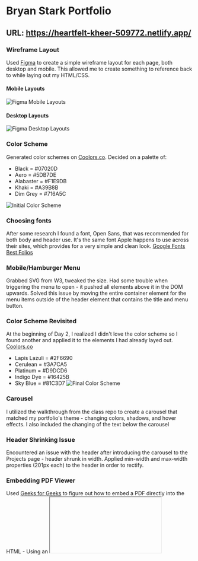 # Bryan Stark Portfolio

## URL: https://heartfelt-kheer-509772.netlify.app/

### Wireframe Layout
Used [Figma](Figma.com) to create a simple wireframe layout for each page, both desktop and mobile. This allowed me to create something to reference back to while laying out my HTML/CSS.

#### Mobile Layouts
![Figma Mobile Layouts](https://imgur.com/a/MJ6R3A3)

#### Desktop Layouts
![Figma Desktop Layouts](https://imgur.com/a/uhVXxH6)

### Color Scheme
Generated color schemes on [Coolors.co](https://coolors.co/07020d-5db7de-f1e9db-a39b8b-716a5c). Decided on a palette of:
- Black = #07020D
- Aero = #5DB7DE
- Alabaster = #F1E9DB
- Khaki = #A39B8B
- Dim Grey = #716A5C

![Initial Color Scheme](https://imgur.com/a/wJ1oCf8)

### Choosing fonts
After some research I found a font, Open Sans, that was recommended for both body and header use. It's the same font Apple happens to use across their sites, which provides for a very simple and clean look.
[Google Fonts](https://fonts.google.com/specimen/Open+Sans#styles)
[Best Folios](https://bestfolios.medium.com/10-great-fonts-for-portfolio-design-2debfe2f1bb9)

### Mobile/Hamburger Menu
Grabbed SVG from W3, tweaked the size. Had some trouble when triggering the menu to open - it pushed all elements above it in the DOM upwards. Solved this issue by moving the entire container element for the menu items outside of the header element that contains the title and menu button.


### Color Scheme Revisited
At the beginning of Day 2, I realized I didn't love the color scheme so I found another and applied it to the elements I had already layed out.
[Coolors.co](https://coolors.co/2f6690-3a7ca5-d9dcd6-16425b-81c3d7)
- Lapis Lazuli = #2F6690
- Cerulean = #3A7CA5
- Platinum = #D9DCD6
- Indigo Dye = #16425B
- Sky Blue = #81C3D7
![Final Color Scheme](https://imgur.com/a/QfLzNRB)

### Carousel
I utilized the walkthrough from the class repo to create a carousel that matched my portfolio's theme - changing colors, shadows, and hover effects. I also included the changing of the text below the carousel 

### Header Shrinking Issue
Encountered an issue with the header after introducing the carousel to the Projects page - header shrunk in width. Applied min-width and max-width properties (201px each) to the header in order to rectify.

### Embedding PDF Viewer
Used [Geeks for Geeks](https://www.geeksforgeeks.org/how-to-embed-pdf-file-using-html/) to figure out how to embed a PDF directly into the HTML - Using an <iframe> element.
#### Issue
- Encountered an issue when refreshing page with <iframe> element after resizing the screen to mobile,element appears empty
- Issue stems from responsive previews in Dev Tools. Issue does not occur when manually resizing the browser window

### Placeholder Images
Used [PlaceHolderImage.dev](https://placeholderimage.dev/) to create placeholder images for the project carousel. I changed the colors and inner text of the images to better exemplify the carousels effect.

